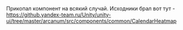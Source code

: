 Прикопал компонент на всякий случай.
Исходники брал вот тут - https://github.yandex-team.ru/Unity/unity-ui/tree/master/arcanum/src/components/common/CalendarHeatmap
